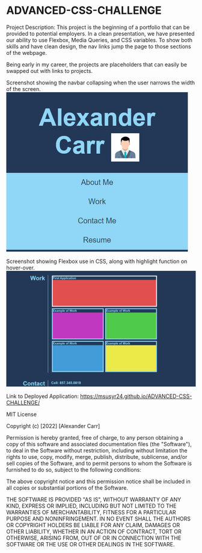 # ADVANCED-CSS-CHALLENGE

Project Description: This project is the beginning of a portfolio that can be provided to potential employers.
In a clean presentation, we have presented our ability to use Flexbox, Media Queries, and CSS variables. To show both skills and have clean design, the nav links jump the page to those sections of the webpage. 

Being early in my career, the projects are placeholders that can easily be swapped out with links to projects.


Screenshot showing the navbar collapsing when the user narrows the width of the screen.
<img src="https://github.com/msusyr24/ADVANCED-CSS-CHALLENGE/blob/791870fca6db8fa1e4bab1aa4283e2c4af678ddd/Nav%20Collapse.png">

Screenshot showing Flexbox use in CSS, along with highlight function on hover-over.
<img src="https://github.com/msusyr24/ADVANCED-CSS-CHALLENGE/blob/e091c78df16c2a016005d0629f37295344330906/Flexbox.png">


Link to Deployed Application:
https://msusyr24.github.io/ADVANCED-CSS-CHALLENGE/

MIT License

Copyright (c) [2022] [Alexander Carr]

Permission is hereby granted, free of charge, to any person obtaining a copy
of this software and associated documentation files (the "Software"), to deal
in the Software without restriction, including without limitation the rights
to use, copy, modify, merge, publish, distribute, sublicense, and/or sell
copies of the Software, and to permit persons to whom the Software is
furnished to do so, subject to the following conditions:

The above copyright notice and this permission notice shall be included in all
copies or substantial portions of the Software.

THE SOFTWARE IS PROVIDED "AS IS", WITHOUT WARRANTY OF ANY KIND, EXPRESS OR
IMPLIED, INCLUDING BUT NOT LIMITED TO THE WARRANTIES OF MERCHANTABILITY,
FITNESS FOR A PARTICULAR PURPOSE AND NONINFRINGEMENT. IN NO EVENT SHALL THE
AUTHORS OR COPYRIGHT HOLDERS BE LIABLE FOR ANY CLAIM, DAMAGES OR OTHER
LIABILITY, WHETHER IN AN ACTION OF CONTRACT, TORT OR OTHERWISE, ARISING FROM,
OUT OF OR IN CONNECTION WITH THE SOFTWARE OR THE USE OR OTHER DEALINGS IN THE
SOFTWARE.
